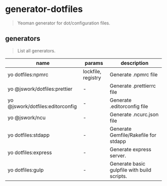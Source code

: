 # generator-dotfiles
> Yeoman generator for dot/configuration files.


## generators
> List all generators. 

| name                             | params             | description                                 |
| -------------------------------- | ------------------ | ------------------------------------------- |
| yo dotfiles:npmrc                | lockfile, registry | Generate .npmrc file                        |
| yo @jswork/dotfiles:prettier     | -                  | Generate .prettierrc file                   |
| yo @jswork/dotfiles:editorconfig | -                  | Generate .editorconfig file                 |
| yo @jswork/ncu                   | -                  | Generate .ncurc.json file                   |
| yo dotfiles:stdapp               | -                  | Generate Gemfile/Rakefile for stdapp        |
| yo dotfiles:express              | -                  | Generate express server.                    |
| yo dotfiles:gulp                 | -                  | Generate basic gulpfile with build scripts. |
